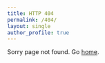 ```yaml
---
title: HTTP 404
permalink: /404/
layout: single
author_profile: true
---
```

Sorry page not found. Go <a href="/">home</a>.